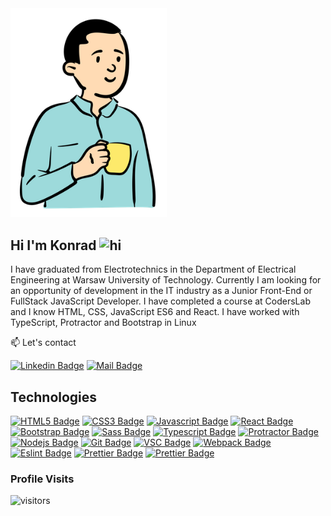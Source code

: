 <img src="images/image1.png" width="250px" alt="hi">

## Hi I'm Konrad <img src="https://user-images.githubusercontent.com/1303154/88677602-1635ba80-d120-11ea-84d8-d263ba5fc3c0.gif" width="28px" alt="hi">

I have graduated from Electrotechnics in the Department of Electrical Engineering at Warsaw University of Technology. Currently I am looking for an opportunity of development in the IT industry as a Junior Front-End or FullStack JavaScript Developer. I have completed a course at CodersLab and I know HTML, CSS, JavaScript ES6 and React. I have worked with TypeScript, Protractor and Bootstrap in Linux

:mailbox: Let's contact

[![Linkedin Badge](https://img.shields.io/badge/-LinkedIn-0e76a8?style=flat&labelColor=0e76a8&logo=linkedin&logoColor=white)](https://www.linkedin.com/in/lubowicki)
[![Mail Badge](https://img.shields.io/badge/-konrad@lubowicki.pl-c0392b?style=flat&labelColor=c0392b&logo=gmail&logoColor=white)](mailto:konrad@lubowicki.pl)

<!-- [![CodePen Badge](https://img.shields.io/badge/-CodePen-black?style=flat&labelColor=black&logo=codepen&logoColor=white)](https://codepen.io/konradlu) -->

## Technologies

[![HTML5 Badge](https://img.shields.io/badge/-HTML5-E34F26?style=for-the-badge&labelColor=black&logo=html5&logoColor=E34F26)](#)
[![CSS3 Badge](https://img.shields.io/badge/-CSS3-1572B6?style=for-the-badge&logo=css3&labelColor=black&logoColor=1572B6)](#)
[![Javascript Badge](https://img.shields.io/badge/-Javascript-F0DB4F?style=for-the-badge&labelColor=black&logo=javascript&logoColor=F0DB4F)](#)
[![React Badge](https://img.shields.io/badge/-React-61DBFB?style=for-the-badge&labelColor=black&logo=react&logoColor=61DBFB)](#)
[![Bootstrap Badge](https://img.shields.io/badge/-bootstrap-7952b3?style=for-the-badge&labelColor=black&logo=bootstrap&logoColor=7952b3)](#)
[![Sass Badge](https://img.shields.io/badge/-Sass-cd6799?style=for-the-badge&logo=Sass&labelColor=black&logoColor=cd6799)](#)
[![Typescript Badge](https://img.shields.io/badge/-Typescript-007acc?style=for-the-badge&labelColor=black&logo=typescript&logoColor=007acc)](#)
[![Protractor Badge](https://img.shields.io/badge/-Protractor-e23237?style=for-the-badge&labelColor=black&logo=protractor&logoColor=e23237)](#)
[![Nodejs Badge](https://img.shields.io/badge/-Nodejs-3C873A?style=for-the-badge&labelColor=black&logo=node.js&logoColor=3C873A)](#)
[![Git Badge](https://img.shields.io/badge/-Git-f34f29?style=for-the-badge&logo=git&labelColor=black&logoColor=f34f29)](#)
[![VSC Badge](https://img.shields.io/badge/VSCode-0078d7?style=for-the-badge&logo=Visual-Studio-Code&labelColor=black&logoColor=0078d7)](#)
[![Webpack Badge](https://img.shields.io/badge/-Webpack-1c78c0?style=for-the-badge&logo=Webpack&labelColor=black&logoColor=1c78c0)](#)
[![Eslint Badge](https://img.shields.io/badge/-Eslint-4930BD?style=for-the-badge&logo=Eslint&labelColor=black&logoColor=4930BD)](#)
[![Prettier Badge](https://img.shields.io/badge/-Prettier-1E2B33?style=for-the-badge&logo=Prettier&labelColor=black&logoColor=gray)](#)
[![Prettier Badge](https://img.shields.io/badge/-Linux_Mint-87CF3E?style=for-the-badge&logo=Linux-Mint&labelColor=black&logoColor=87CF3E)](#)

### Profile Visits

![visitors](https://visitor-badge.glitch.me/badge?page_id=konradlu.konradlu)

<!-- ### Profile stats

[![Konradlu GitHub stats](https://github-readme-stats.vercel.app/api?username=konradlu)](https://github.com/anuraghazra/github-readme-stats) -->

<!-- https://simpleicons.org -->
